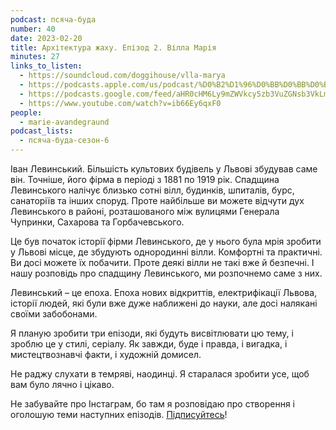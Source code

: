 ```yaml
---
podcast: псяча-буда
number: 40
date: 2023-02-20
title: Архітектура жаху. Епізод 2. Вілла Марія
minutes: 27
links_to_listen:
  - https://soundcloud.com/doggihouse/vlla-marya
  - https://podcasts.apple.com/us/podcast/%D0%B2%D1%96%D0%BB%D0%BB%D0%B0-%D0%BC%D0%B0%D1%80%D1%96%D1%8F/id1525117216?i=1000600644396
  - https://podcasts.google.com/feed/aHR0cHM6Ly9mZWVkcy5zb3VuZGNsb3VkLmNvbS91c2Vycy9zb3VuZGNsb3VkOnVzZXJzOjg1ODUxNjI2NS9zb3VuZHMucnNz/episode/dGFnOnNvdW5kY2xvdWQsMjAxMDp0cmFja3MvMTQ1MTM3MzkwNw?sa=X&ved=0CAUQkfYCahcKEwjQ97nj6vf9AhUAAAAAHQAAAAAQAQ
  - https://www.youtube.com/watch?v=ib66Ey6qxF0
people:
  - marie-avandegraund
podcast_lists:
  - псяча-буда-сезон-6
---
```


Іван Левинський. Більшість культових будівель у Львові збудував саме він.
Точніше, його фірма в періоді з 1881 по 1919 рік. Спадщина Левинського налічує
близько сотні вілл, будинків, шпиталів, бурс, санаторіїв та інших споруд. Проте
найбільше ви можете відчути дух Левинського в районі, розташованого між
вулицями Генерала Чупринки, Сахарова та Горбачевського.

Це був початок історії фірми Левинського, де у нього була мрія зробити у Львові
місце, де збудують однородинні вілли. Комфортні та практичні. Ви досі можете їх
побачити. Проте деякі вілли не такі вже й безпечні. І нашу розповідь про
спадщину Левинського, ми розпочнемо саме з них.

Левинський – це епоха. Епоха нових відкриттів, електрифікації Львова, історії
людей, які були вже дуже наближені до науки, але досі налякані своїми
забобонами.

Я планую зробити три епізоди, які будуть висвітлювати цю тему, і зроблю це у
стилі, серіалу. Як завжди, буде і правда, і вигадка, і мистецтвознавчі факти, і
художній домисел.

Не раджу слухати в темряві, наодинці. Я старалася зробити усе, щоб вам було
лячно і цікаво.

Не забувайте про Інстаграм, бо там я розповідаю про створення і оголошую теми
наступних епізодів. [Підписуйтесь][1]!

[1]: https://www.instagram.com/psyachabuda_host/
